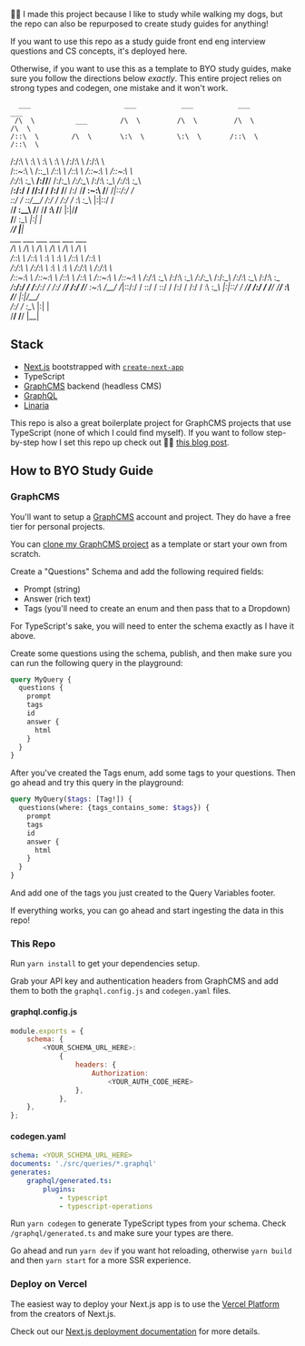 👋🏼 I made this project because I like to study while walking my dogs, but the repo can also be repurposed to create study guides for anything! 

If you want to use this repo as a study guide front end eng interview questions and CS concepts, it's deployed here. 

Otherwise, if you want to use this as a template to BYO study guides, make sure you follow the directions below _exactly_. This entire project relies on strong types and codegen, one mistake and it won't work. 

      ___                       ___           ___           ___           ___       
     /\  \          ___        /\  \         /\  \         /\  \         /\  \      
    /::\  \        /\  \       \:\  \        \:\  \       /::\  \       /::\  \     
   /:/\:\  \       \:\  \       \:\  \        \:\  \     /:/\:\  \     /:/\:\  \    
  /::\~\:\  \      /::\__\      /::\  \       /::\  \   /::\~\:\  \   /::\~\:\  \   
 /:/\:\ \:\__\  __/:/\/__/     /:/\:\__\     /:/\:\__\ /:/\:\ \:\__\ /:/\:\ \:\__\  
 \/__\:\/:/  / /\/:/  /       /:/  \/__/    /:/  \/__/ \:\~\:\ \/__/ \/_|::\/:/  /  
      \::/  /  \::/__/       /:/  /        /:/  /       \:\ \:\__\      |:|::/  /   
       \/__/    \:\__\       \/__/         \/__/         \:\ \/__/      |:|\/__/    
                 \/__/                                    \:\__\        |:|  |      
                                                           \/__/         \|__|      
      ___           ___           ___           ___           ___           ___     
     /\  \         /\  \         /\  \         /\  \         /\  \         /\  \    
    /::\  \       /::\  \        \:\  \        \:\  \       /::\  \       /::\  \   
   /:/\:\  \     /:/\:\  \        \:\  \        \:\  \     /:/\:\  \     /:/\:\  \  
  /::\~\:\  \   /::\~\:\  \       /::\  \       /::\  \   /::\~\:\  \   /::\~\:\  \ 
 /:/\:\ \:\__\ /:/\:\ \:\__\     /:/\:\__\     /:/\:\__\ /:/\:\ \:\__\ /:/\:\ \:\__\
 \/__\:\/:/  / \/__\:\/:/  /    /:/  \/__/    /:/  \/__/ \:\~\:\ \/__/ \/_|::\/:/  /
      \::/  /       \::/  /    /:/  /        /:/  /       \:\ \:\__\      |:|::/  / 
       \/__/        /:/  /     \/__/         \/__/         \:\ \/__/      |:|\/__/  
                   /:/  /                                   \:\__\        |:|  |    
                   \/__/                                     \/__/         \|__|   

## Stack

-   [Next.js](https://nextjs.org/) bootstrapped with [`create-next-app`](https://github.com/vercel/next.js/tree/canary/packages/create-next-app)
-   TypeScript
-   [GraphCMS](https://graphcms.com/) backend (headless CMS)
-   [GraphQL](https://graphql.org/)
-   [Linaria](https://github.com/callstack/linaria#setup)

This repo is also a great boilerplate project for GraphCMS projects that use TypeScript (none of which I could find myself). If you want to follow step-by-step how I set this repo up check out ✍🏼 [this blog post](https://dev.to/theblairwitch/generate-types-for-your-graphql-schemas-in-5-minutes-5a16). 

## How to BYO Study Guide

### GraphCMS

You'll want to setup a [GraphCMS](https://graphcms.com/) account and project. They do have a free tier for personal projects. 

You can [clone my GraphCMS project](https://app.graphcms.com/clone/687bc4345c634cc983c4fd6a01c2877e?name=PitterPatter) as a template or start your own from scratch. 

Create a "Questions" Schema and add the following required fields:

-   Prompt (string)
-   Answer (rich text)
-   Tags (you'll need to create an enum and then pass that to a Dropdown)

For TypeScript's sake, you will need to enter the schema exactly as I have it above. 

Create some questions using the schema, publish, and then make sure you can run the following query in the playground:

```graphql
query MyQuery {
  questions {
    prompt
    tags
    id
    answer {
      html
    }
  }
}
```

After you've created the Tags enum, add some tags to your questions. Then go ahead and try this query in the playground:

```graphql
query MyQuery($tags: [Tag!]) {
  questions(where: {tags_contains_some: $tags}) {
    prompt
    tags
    id
    answer {
      html
    }
  }
}
```

And add one of the tags you just created to the Query Variables footer.

If everything works, you can go ahead and start ingesting the data in this repo!

### This Repo

Run `yarn install` to get your dependencies setup.

Grab your API key and authentication headers from GraphCMS and add them to both the `graphql.config.js` and `codegen.yaml` files.

#### graphql.config.js
```js
module.exports = {
	schema: {
		<YOUR_SCHEMA_URL_HERE>:
			{
				headers: {
					Authorization:
						<YOUR_AUTH_CODE_HERE>
				},
			},
	},
};

```

#### codegen.yaml
```yaml
schema: <YOUR_SCHEMA_URL_HERE>
documents: './src/queries/*.graphql'
generates:
    graphql/generated.ts:
        plugins:
            - typescript
            - typescript-operations
```

Run `yarn codegen` to generate TypeScript types from your schema. Check `/graphql/generated.ts` and make sure your types are there.

Go ahead and run `yarn dev` if you want hot reloading, otherwise `yarn build` and then `yarn start` for a more SSR experience.

### Deploy on Vercel

The easiest way to deploy your Next.js app is to use the [Vercel Platform](https://vercel.com/new?utm_medium=default-template&filter=next.js&utm_source=create-next-app&utm_campaign=create-next-app-readme) from the creators of Next.js.

Check out our [Next.js deployment documentation](https://nextjs.org/docs/deployment) for more details.

